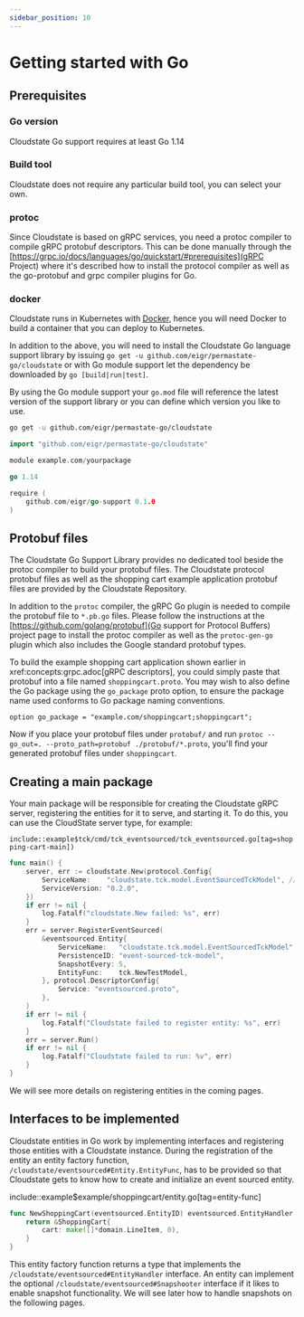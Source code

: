 ```yaml
---
sidebar_position: 10
---
```


# Getting started with Go

## Prerequisites

### Go version

Cloudstate Go support requires at least Go 1.14

### Build tool

Cloudstate does not require any particular build tool, you can select your own.

### protoc

Since Cloudstate is based on gRPC services, you need a protoc compiler to compile gRPC protobuf descriptors. This can be
done manually through the [https://grpc.io/docs/languages/go/quickstart/#prerequisites](gRPC Project) where it's
described how to install the protocol compiler as well as the go-protobuf and grpc compiler plugins for Go.

### docker

Cloudstate runs in Kubernetes with [Docker](https://www.docker.com), hence you will need Docker to build a container
that you can deploy to Kubernetes.

In addition to the above, you will need to install the Cloudstate Go language support library by
issuing `go get -u github.com/eigr/permastate-go/cloudstate` or with Go module support let the dependency be downloaded
by `go [build|run|test]`.

By using the Go module support your `go.mod` file will reference the latest version of the support library or you can
define which version you like to use.

```bash title="go get"
go get -u github.com/eigr/permastate-go/cloudstate
```

```go title="go import"
import "github.com/eigr/permastate-go/cloudstate"
```

```go title="go.mod"
module example.com/yourpackage

go 1.14

require (
    github.com/eigr/go-support 0.1.0
)
```

## Protobuf files

The Cloudstate Go Support Library provides no dedicated tool beside the protoc compiler to build your protobuf files.
The Cloudstate protocol protobuf files as well as the shopping cart example application protobuf files are provided by
the Cloudstate Repository.

In addition to the `protoc` compiler, the gRPC Go plugin is needed to compile the protobuf file to `*.pb.go` files.
Please follow the instructions at the [https://github.com/golang/protobuf](Go support for Protocol Buffers) project page
to install the protoc compiler as well as the `protoc-gen-go` plugin which also includes the Google standard protobuf
types.

To build the example shopping cart application shown earlier in xref:concepts:grpc.adoc[gRPC descriptors], you could
simply paste that protobuf into a file named `shoppingcart.proto`. You may wish to also define the Go package using
the `go_package` proto option, to ensure the package name used conforms to Go package naming conventions.

```protopbuf
option go_package = "example.com/shoppingcart;shoppingcart";
```

Now if you place your protobuf files under `protobuf/` and
run `protoc --go_out=. --proto_path=protobuf ./protobuf/*.proto`, you'll find your generated protobuf files
under `shoppingcart`.

## Creating a main package

Your main package will be responsible for creating the Cloudstate gRPC server, registering the entities for it to serve,
and starting it. To do this, you can use the CloudState server type, for example:

`include::example$tck/cmd/tck_eventsourced/tck_eventsourced.go[tag=shopping-cart-main])`

```go
func main() {
	server, err := cloudstate.New(protocol.Config{
		ServiceName:    "cloudstate.tck.model.EventSourcedTckModel", // the servicename the proxy gets to know about
		ServiceVersion: "0.2.0",
	})
	if err != nil {
		log.Fatalf("cloudstate.New failed: %s", err)
	}
	err = server.RegisterEventSourced(
		&eventsourced.Entity{
			ServiceName:   "cloudstate.tck.model.EventSourcedTckModel",
			PersistenceID: "event-sourced-tck-model",
			SnapshotEvery: 5,
			EntityFunc:    tck.NewTestModel,
		}, protocol.DescriptorConfig{
			Service: "eventsourced.proto",
		},
	)
	if err != nil {
		log.Fatalf("Cloudstate failed to register entity: %s", err)
	}
	err = server.Run()
	if err != nil {
		log.Fatalf("Cloudstate failed to run: %v", err)
	}
}
```

We will see more details on registering entities in the coming pages.

## Interfaces to be implemented

Cloudstate entities in Go work by implementing interfaces and registering those entities with a Cloudstate instance.
During the registration of the entity an entity factory function,
`/cloudstate/eventsourced#Entity.EntityFunc`, has to be provided so that Cloudstate gets to know how to create and
initialize an event sourced entity.

include::example$example/shoppingcart/entity.go[tag=entity-func]

```go
func NewShoppingCart(eventsourced.EntityID) eventsourced.EntityHandler {
	return &ShoppingCart{
		cart: make([]*domain.LineItem, 0),
	}
}
```

This entity factory function returns a type that implements the
`/cloudstate/eventsourced#EntityHandler` interface. An entity can implement the
optional `/cloudstate/eventsourced#Snapshooter` interface if it likes to enable snapshot functionality. We will see
later how to handle snapshots on the following pages.